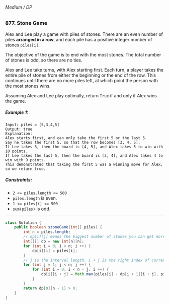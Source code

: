 ###### Medium / DP

### 877. Stone Game

Alex and Lee play a game with piles of stones.  There are an even number of piles **arranged in a row**, and each pile has a positive integer number of stones `piles[i]`.

The objective of the game is to end with the most stones.  The total number of stones is odd, so there are no ties.

Alex and Lee take turns, with Alex starting first.  Each turn, a player takes the entire pile of stones from either the beginning or the end of the row.  This continues until there are no more piles left, at which point the person with the most stones wins.

Assuming Alex and Lee play optimally, return `True` if and only if Alex wins the game.

 

##### Example 1:
```
Input: piles = [5,3,4,5]
Output: true
Explanation: 
Alex starts first, and can only take the first 5 or the last 5.
Say he takes the first 5, so that the row becomes [3, 4, 5].
If Lee takes 3, then the board is [4, 5], and Alex takes 5 to win with 10 points.
If Lee takes the last 5, then the board is [3, 4], and Alex takes 4 to win with 9 points.
This demonstrated that taking the first 5 was a winning move for Alex, so we return true.
``` 

##### Constraints:

- `2 <= piles.length <= 500`
- `piles.length` is even.
- `1 <= piles[i] <= 500`
- `sum(piles)` is odd.

***

```java
class Solution {
    public boolean stoneGame(int[] piles) {
        int n = piles.length;
        // dp[i][j] means the biggest number of stones you can get more than opponent picking piles in piles[i] ~ piles[j]
        int[][] dp = new int[n][n];
        for (int i = 0; i < n; i ++) {
            dp[i][i] = piles[i];
        }
        // j is the interval length, i + j is the right index of current window
        for (int j = 1; j < n; j ++) {
            for (int i = 0; i < n - j; i ++) {
                dp[i][i + j] = Math.max(piles[i] - dp[i + 1][i + j], piles[i + j] - dp[i][i + j - 1]);
            }
        }
        return dp[0][n - 1] > 0;
    }
}
```
